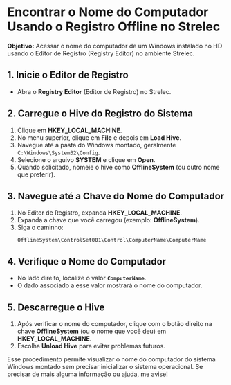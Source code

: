 # Encontrar o Nome do Computador Usando o Registro Offline no Strelec

**Objetivo:** Acessar o nome do computador de um Windows instalado no HD usando o Editor de Registro (Registry Editor) no ambiente Strelec.

## 1. Inicie o Editor de Registro
- Abra o **Registry Editor** (Editor de Registro) no Strelec.

## 2. Carregue o Hive do Registro do Sistema
1. Clique em **HKEY_LOCAL_MACHINE**.
2. No menu superior, clique em **File** e depois em **Load Hive**.
3. Navegue até a pasta do Windows montado, geralmente `C:\Windows\System32\Config`.
4. Selecione o arquivo **SYSTEM** e clique em **Open**.
5. Quando solicitado, nomeie o hive como **OfflineSystem** (ou outro nome que preferir).

## 3. Navegue até a Chave do Nome do Computador
1. No Editor de Registro, expanda **HKEY_LOCAL_MACHINE**.
2. Expanda a chave que você carregou (exemplo: **OfflineSystem**).
3. Siga o caminho:
   ```
   OfflineSystem\ControlSet001\Control\ComputerName\ComputerName
   ```

## 4. Verifique o Nome do Computador
- No lado direito, localize o valor **`ComputerName`**.
- O dado associado a esse valor mostrará o nome do computador.

## 5. Descarregue o Hive
1. Após verificar o nome do computador, clique com o botão direito na chave **OfflineSystem** (ou o nome que você deu) em **HKEY_LOCAL_MACHINE**.
2. Escolha **Unload Hive** para evitar problemas futuros.

Esse procedimento permite visualizar o nome do computador do sistema Windows montado sem precisar inicializar o sistema operacional. Se precisar de mais alguma informação ou ajuda, me avise!
